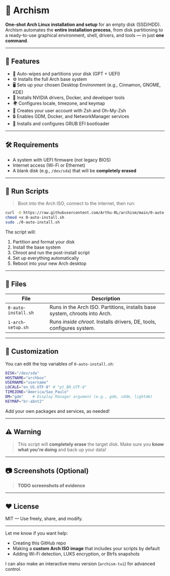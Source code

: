 # 🧱 Archism

**One-shot Arch Linux installation and setup** for an empty disk (SSD/HDD).  
Archism automates the **entire installation process**, from disk partitioning to a ready-to-use graphical environment, shell, drivers, and tools — in just **one command**.

---

## 🚀 Features

- 🧹 Auto-wipes and partitions your disk (GPT + UEFI)
- ⚙️ Installs the full Arch base system
- 🖥️ Sets up your chosen Desktop Environment (e.g., Cinnamon, GNOME, KDE)
- 🧩 Installs NVIDIA drivers, Docker, and developer tools
- 🌍 Configures locale, timezone, and keymap
- 👤 Creates your user account with Zsh and Oh-My-Zsh
- 🔒 Enables GDM, Docker, and NetworkManager services
- 🔁 Installs and configures GRUB EFI bootloader

---

## 🛠️ Requirements

- A system with UEFI firmware (not legacy BIOS)
- Internet access (Wi-Fi or Ethernet)
- A blank disk (e.g., `/dev/sda`) that will be **completely erased**

---

## 🔧 Run Scripts

> Boot into the Arch ISO, connect to the internet, then run:

```sh
curl -O https://raw.githubusercontent.com/Arthu-RL/archism/main/0-auto-install.sh
chmod +x 0-auto-install.sh
sudo ./0-auto-install.sh
```

The script will:

1. Partition and format your disk
2. Install the base system
3. Chroot and run the post-install script
4. Set up everything automatically
5. Reboot into your new Arch desktop

---

## 📁 Files

| File                | Description                                                                |
| ------------------- | -------------------------------------------------------------------------- |
| `0-auto-install.sh` | Runs in the Arch ISO. Partitions, installs base system, chroots into Arch. |
| `1-arch-setup.sh`   | Runs *inside chroot*. Installs drivers, DE, tools, configures system.      |

---

## 🧪 Customization

You can edit the top variables of `0-auto-install.sh`:

```bash
DISK="/dev/sda"
HOSTNAME="archbox"
USERNAME="username"
LOCALE="en_US.UTF-8" # "pt_BR.UTF-8"
TIMEZONE="America/Sao_Paulo"
DM="gdm"    # Display Manager argument (e.g., gdm, sddm, lightdm)
KEYMAP="br-abnt2"
```

Add your own packages and services, as needed!

---

## ⚠️ Warning

> This script will **completely erase** the target disk.
> Make sure you **know what you're doing** and back up your data!

---

## 📷 Screenshots (Optional)

> **TODO screenshots of evidence**

---

## ❤️ License

MIT — Use freely, share, and modify.

---

Let me know if you want help:

* Creating this GitHub repo
* Making a **custom Arch ISO image** that includes your scripts by default
* Adding Wi-Fi detection, LUKS encryption, or Btrfs snapshots

I can also make an interactive menu version (`archism-tui`) for advanced control.
